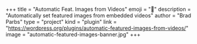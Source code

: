 +++
title = "Automatic Feat. Images from Videos"
emoji = "📸️"
description = "Automatically set featured images from embedded videos"
author = "Brad Parbs"
type = "project"
kind = "plugin"
link = "https://wordpress.org/plugins/automatic-featured-images-from-videos/"
image = "automatic-featured-images-banner.jpg"
+++
